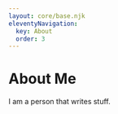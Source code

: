 ```yaml
---
layout: core/base.njk
eleventyNavigation:
  key: About
  order: 3
---
```

# About Me

I am a person that writes stuff.
